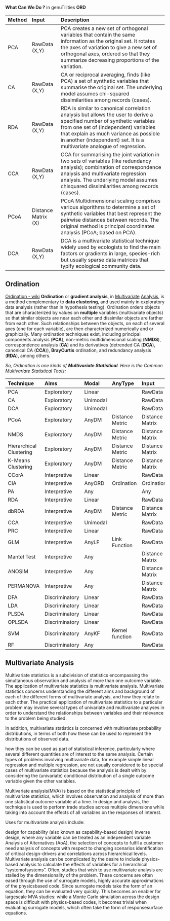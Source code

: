 **What Can We Do ?** in genuTilities **ORD**

|Method	|Input	|Description |
|:-|:-|:-|
|PCA	|RawData (X,Y)	|PCA creates a new set of orthogonal variables that contain the same information as the original set. It rotates the axes of variation to give a new set of orthogonal axes, ordered so that they summarize decreasing proportions of the variation.|
|CA	|RawData (X,Y)	|CA or reciprocal averaging, finds (like PCA) a set of synthetic variables that summarise the original set. The underlying model assumes chi-squared dissimilarities among records (cases).|
|RDA	|RawData (X,Y)	|RDA is similar to canonical correlation analysis but allows the user to derive a specified number of synthetic variables from one set of (independent) variables that explain as much variance as possible in another (independent) set. It is a multivariate analogue of regression.|
|CCA	|RawData (X,Y)	|CCA for summarising the joint variation in two sets of variables (like redundancy analysis); combination of correspondence analysis and multivariate regression analysis. The underlying model assumes chisquared dissimilarities among records (cases).|
|PCoA	|Distance Matrix (X)	|PCoA Multidimensional scaling comprises various algorithms to determine a set of synthetic variables that best represent the pairwise distances between records. The original method is principal coordinates analysis (PCoA; based on PCA).|
|DCA	|RawData (X,Y)	|DCA is a multivariate statistical technique widely used by ecologists to find the main factors or gradients in large, species-rich but usually sparse data matrices that typify ecological community data.|

Ordination
------------
[Ordination - wiki](https://en.wikipedia.org/wiki/Ordination_(statistics)) **Ordination** or **gradient analysis**, in [Multivariate](https://en.wikipedia.org/wiki/Multivariate_statistics) [Analysis](https://en.wikipedia.org/wiki/Multivariate_analysis), is a method complementary to **data clustering**, and used mainly in exploratory data analysis (rather than in hypothesis testing). Ordination orders objects that are characterized by values on **multiple** variables (multivariate objects) so that similar objects are near each other and dissimilar objects are farther from each other. Such relationships between the objects, on each of several axes (one for each variable), are then characterized numerically and or graphically. Many ordination techniques exist, including principal components analysis (**PCA**), non-metric multidimensional scaling (**NMDS**), correspondence analysis (**CA**) and its derivatives (detrended CA (**DCA**), canonical CA (**CCA**)), **BrayCurtis** ordination, and redundancy analysis (**RDA**), among others.

*So, Ordination is one kinds of **Multivariate Statistical**. Here is the Common Multivariate Statistical Tools:*

|Technique|Aims|Modal|AnyType|Input|
|:-|:-|:-|:-|:-|
|PCA|Exploratory|Linear||RawData|
|CA|Exploratory|Unimodal||RawData|
|DCA|Exploratory|Unimodal||RawData|
|PCoA|Exploratory|AnyDM|Distance Metric|Distance Matrix|
|NMDS|Exploratory|AnyDM|Distance Metric|Distance Matrix|
|Hierarchical Clustering|Exploratory|AnyDM|Distance Metric|Distance Matrix|
|K-Means Clustering|Exploratory|AnyDM|Distance Metric|Distance Matrix|
|CCorA|Interpretive|Linear||RawData|
|CIA|Interpretive|AnyORD|Ordination|Ordination|
|PA|Interpretive|Any||Any|
|RDA|Interpretive|Linear||RawData|
|dbRDA|Interpretive|AnyDM|Distance Metric|Distance Matrix|
|CCA|Interpretive|Unimodal||RawData|
|PRC|Interpretive|Linear||RawData|
|GLM|Interpretive|AnyLF|Link Function|RawData|
|Mantel Test|Interpretive|Any||Distance Matrix|
|ANOSIM|Interpretive|Any||Distance Matrix|
|PERMANOVA|Interpretive|Any||Distance Matrix|
|DFA|Discriminatory|Linear||RawData|
|LDA|Discriminatory|Linear||RawData|
|PLSDA|Discriminatory|Linear||RawData|
|OPLSDA|Discriminatory|Linear||RawData|
|SVM|Discriminatory|AnyKF|Kernel function|RawData|
|RF|Discriminatory|Any||RawData|

Multivariate Analysis
------------
Multivariate statistics is a subdivision of statistics encompassing the simultaneous observation and analysis of more than one outcome variable. The application of multivariate statistics is multivariate analysis. Multivariate statistics concerns understanding the different aims and background of each of the different forms of multivariate analysis, and how they relate to each other. The practical application of multivariate statistics to a particular problem may involve several types of univariate and multivariate analyses in order to understand the relationships between variables and their relevance to the problem being studied.

In addition, multivariate statistics is concerned with multivariate probability distributions, in terms of both how these can be used to represent the distributions of observed data.

how they can be used as part of statistical inference, particularly where several different quantities are of interest to the same analysis. Certain types of problems involving multivariate data, for example simple linear regression and multiple regression, are not usually considered to be special cases of multivariate statistics because the analysis is dealt with by considering the (univariate) conditional distribution of a single outcome variable given the other variables.

Multivariate analysis(MVA) is based on the statistical principle of multivariate statistics, which involves observation and analysis of more than one statistical outcome variable at a time. In design and analysis, the technique is used to perform trade studies across multiple dimensions while taking into account the effects of all variables on the responses of interest.

Uses for multivariate analysis include:

design for capability (also known as capability-based design)
inverse design, where any variable can be treated as an independent variable
Analysis of Alternatives (AoA), the selection of concepts to fulfil a customer need
analysis of concepts with respect to changing scenarios
identification of critical design-drivers and correlations across hierarchical levels.
Multivariate analysis can be complicated by the desire to include physics-based analysis to calculate the effects of variables for a hierarchical “systemofsystems”. Often, studies that wish to use multivariate analysis are stalled by the dimensionality of the problem. These concerns are often eased through the use of surrogate models, highly accurate approximations of the physicsbased code. Since surrogate models take the form of an equation, they can be evaluated very quickly. This becomes an enabler for largescale MVA studies: while a Monte Carlo simulation across the design space is difficult with physics-based codes, it becomes trivial when evaluating surrogate models, which often take the form of responsesurface equations.
